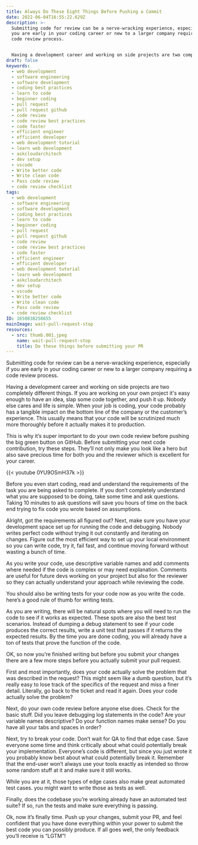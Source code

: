 ```yaml
---
title: Always Do These Eight Things Before Pushing a Commit
date: 2022-06-04T16:55:22.629Z
description: >-
  Submitting code for review can be a nerve-wracking experience, especially if
  you are early in your coding career or new to a larger company requiring a
  code review process. 


  Having a development career and working on side projects are two completely different things. If you are working on your own project it's easy enough to have an idea, slap some code together, and push it up. Nobody else cares and life is simple. When your job is coding, your code probably has a tangible impact on the bottom line of the company or the customer’s experience. This usually means that your code will be scrutinized much more thoroughly before it actually makes it to production.
draft: false
keywords:
  - web development
  - software engineering
  - software development
  - coding best practices
  - learn to code
  - beginner coding
  - pull request
  - pull request github
  - code review
  - code review best practices
  - code faster
  - efficient engineer
  - efficient developer
  - web development tutorial
  - learn web development
  - askcloudarchitech
  - dev setup
  - vscode
  - Write better code
  - Write clean code
  - Pass code review
  - code review checklist
tags:
  - web development
  - software engineering
  - software development
  - coding best practices
  - learn to code
  - beginner coding
  - pull request
  - pull request github
  - code review
  - code review best practices
  - code faster
  - efficient engineer
  - efficient developer
  - web development tutorial
  - learn web development
  - askcloudarchitech
  - dev setup
  - vscode
  - Write better code
  - Write clean code
  - Pass code review
  - code review checklist
ID: 1650838258655
mainImage: wait-pull-request-stop
resources:
  - src: thumb.001.jpeg
    name: wait-pull-request-stop
    title: Do these things before submitting your PR
---
```

Submitting code for review can be a nerve-wracking experience, especially if you are early in your coding career or new to a larger company requiring a code review process. 

Having a development career and working on side projects are two completely different things. If you are working on your own project it's easy enough to have an idea, slap some code together, and push it up. Nobody else cares and life is simple. When your job is coding, your code probably has a tangible impact on the bottom line of the company or the customer’s experience. This usually means that your code will be scrutinized much more thoroughly before it actually makes it to production. 

This is why it’s super important to do your own code review before pushing the big green button on GitHub. Before submitting your next code contribution, try these steps. They’ll not only make you look like a hero but also save precious time for both you and the reviewer which is excellent for your career.

{{< youtube 0YU9OSmH37k >}}

Before you even start coding, read and understand the requirements of the task you are being asked to complete. If you don’t completely understand what you are supposed to be doing, take some time and ask questions. Taking 10 minutes to ask questions will save you hours of time on the back end trying to fix code you wrote based on assumptions. 

Alright, got the requirements all figured out? Next, make sure you have your development space set up for running the code and debugging. Nobody writes perfect code without trying it out constantly and iterating on changes. Figure out the most efficient way to set up your local environment so you can write code, try it, fail fast, and continue moving forward without wasting a bunch of time. 

As you write your code, use descriptive variable names and add comments where needed if the code is complex or may need explanation. Comments are useful for future devs working on your project but also for the reviewer so they can actually understand your approach while reviewing the code. 

You should also be writing tests for your code now as you write the code. here’s a good rule of thumb for writing tests. 

As you are writing, there will be natural spots where you will need to run the code to see if it works as expected. These spots are also the best test scenarios. Instead of dumping a debug statement to see if your code produces the correct results, write a unit test that passes if it returns the expected results. By the time you are done coding, you will already have a ton of tests that prove the function of the code. 

OK, so now you’re finished writing but before you submit your changes there are a few more steps before you actually submit your pull request.

First and most importantly, does your code actually solve the problem that was described in the request? This might seem like a dumb question, but it’s really easy to lose track of the specifics of the request and miss a finer detail. Literally, go back to the ticket and read it again. Does your code actually solve the problem?

Next, do your own code review before anyone else does. Check for the basic stuff. Did you leave debugging log statements in the code? Are your variable names descriptive? Do your function names make sense? Do you have all your tabs and spaces in order? 

Next, try to break your code. Don’t wait for QA to find that edge case. Save everyone some time and think critically about what could potentially break your implementation. Everyone’s code is different, but since you just wrote it you probably know best about what could potentially break it. Remember that the end-user won’t always use your tools exactly as intended so throw some random stuff at it and make sure it still works. 

While you are at it, those types of edge cases also make great automated test cases. you might want to write those as tests as well. 

Finally, does the codebase you’re working already have an automated test suite? If so, run the tests and make sure everything is passing. 

Ok, now it’s finally time. Push up your changes, submit your PR, and feel confident that you have done everything within your power to submit the best code you can possibly produce. If all goes well, the only feedback you’ll receive is “LGTM”!